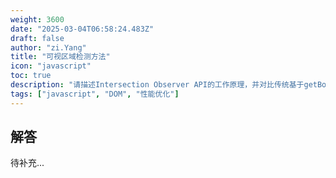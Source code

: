 ```yaml
---
weight: 3600
date: "2025-03-04T06:58:24.483Z"
draft: false
author: "zi.Yang"
title: "可视区域检测方法"
icon: "javascript"
toc: true
description: "请描述Intersection Observer API的工作原理，并对比传统基于getBoundingClientRect的检测方式在性能和维护性上的优劣。"
tags: ["javascript", "DOM", "性能优化"]
---
```


## 解答

待补充...
